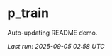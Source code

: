 # p_train

Auto-updating README demo.

<!--START_SECTION:status-->
_Last run: 2025-09-05 02:58 UTC_
<!--END_SECTION:status-->












































































































































































































































































































































































